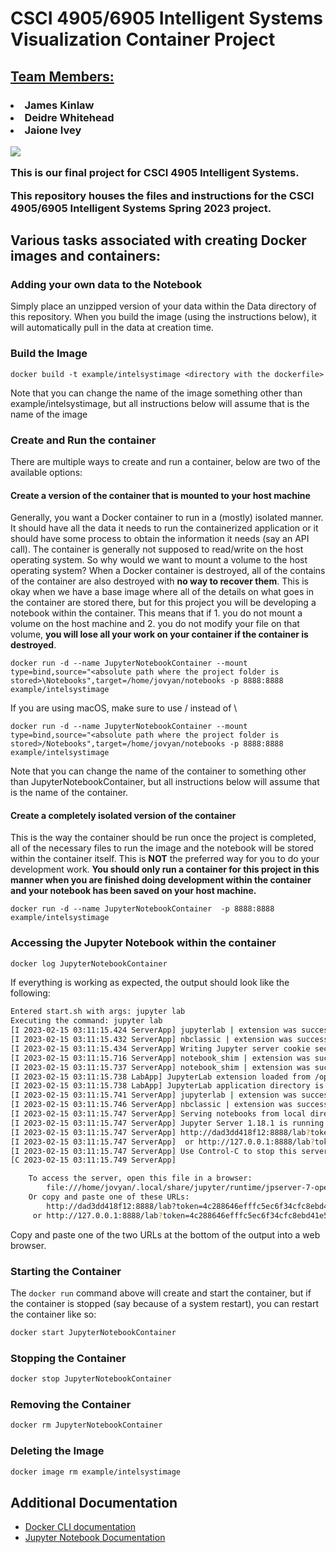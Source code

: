 # CSCI 4905/6905 Intelligent Systems Visualization Container Project

<u><h2>Team Members:</u>
<h3>
<p><li>James Kinlaw</li>
  <li>Deidre Whitehead</li>
  <li>Jaione Ivey
</li></p>
<image src="/Users/jameskinlaw/PycharmProjects/CSCItopicsproject/main.svg"/>


This is our final project for CSCI 4905 Intelligent Systems.






This repository houses the files and instructions for the CSCI 4905/6905 Intelligent Systems Spring 2023 project.   


## Various tasks associated with creating Docker images and containers:

### Adding your own data to the Notebook
Simply place an unzipped version of your data within the Data directory of this repository. When you build the image (using the instructions below), it will automatically pull in the data at creation time.

### Build the Image 
```
docker build -t example/intelsystimage <directory with the dockerfile>
```

Note that you can change the name of the image something other than example/intelsystimage, but all instructions below will assume that is the name of the image  


### Create and Run the container
There are multiple ways to create and run a container, below are two of the available options:  

#### Create a version of the container that is mounted to your host machine
Generally, you want a Docker container to run in a (mostly) isolated manner. It should have all the data it needs to run the containerized application or it should have some process to obtain the information it needs (say an API call). The container is generally not supposed to read/write on the host operating system. So why would we want to mount a volume to the host operating system? When a Docker container is destroyed, all of the contains of the container are also destroyed with **no way to recover them**.  This is okay when we have a base image where all of the details on what goes in the container are stored there, but for this project you will be developing a notebook within the container. This means that if 1. you do not mount a volume on the host machine and 2. you do not modify your file on that volume, **you will lose all your work on your container if the container is destroyed**. 

```
docker run -d --name JupyterNotebookContainer --mount type=bind,source="<absolute path where the project folder is stored>\Notebooks",target=/home/jovyan/notebooks -p 8888:8888 example/intelsystimage
```

If you are using macOS, make sure to use / instead of \

```
docker run -d --name JupyterNotebookContainer --mount type=bind,source="<absolute path where the project folder is stored>/Notebooks",target=/home/jovyan/notebooks -p 8888:8888 example/intelsystimage
```

Note that you can change the name of the container to something other than JupyterNotebookContainer, but all instructions below will assume that is the name of the container.   

#### Create a completely isolated version of the container
This is the way the container should be run once the project is completed, all of the necessary files to run the image and the notebook will be stored within the container itself. This is **NOT** the preferred way for you to do your development work. **You should only run a container for this project in this manner when you are finished doing development within the container and your notebook has been saved on your host machine.**

```
docker run -d --name JupyterNotebookContainer  -p 8888:8888 example/intelsystimage
```  

### Accessing the Jupyter Notebook within the container

```bash
docker log JupyterNotebookContainer 
```

If everything is working as expected, the output should look like the following: 

```bash
Entered start.sh with args: jupyter lab
Executing the command: jupyter lab
[I 2023-02-15 03:11:15.424 ServerApp] jupyterlab | extension was successfully linked.
[I 2023-02-15 03:11:15.432 ServerApp] nbclassic | extension was successfully linked.
[I 2023-02-15 03:11:15.434 ServerApp] Writing Jupyter server cookie secret to /home/jovyan/.local/share/jupyter/runtime/jupyter_cookie_secret
[I 2023-02-15 03:11:15.716 ServerApp] notebook_shim | extension was successfully linked.
[I 2023-02-15 03:11:15.737 ServerApp] notebook_shim | extension was successfully loaded.
[I 2023-02-15 03:11:15.738 LabApp] JupyterLab extension loaded from /opt/conda/lib/python3.10/site-packages/jupyterlab
[I 2023-02-15 03:11:15.738 LabApp] JupyterLab application directory is /opt/conda/share/jupyter/lab
[I 2023-02-15 03:11:15.741 ServerApp] jupyterlab | extension was successfully loaded.
[I 2023-02-15 03:11:15.746 ServerApp] nbclassic | extension was successfully loaded.
[I 2023-02-15 03:11:15.747 ServerApp] Serving notebooks from local directory: /home/jovyan
[I 2023-02-15 03:11:15.747 ServerApp] Jupyter Server 1.18.1 is running at:
[I 2023-02-15 03:11:15.747 ServerApp] http://dad3dd418f12:8888/lab?token=4c288646efffc5ec6f34cfc8ebd41e583ae6f157fe4f85d5
[I 2023-02-15 03:11:15.747 ServerApp]  or http://127.0.0.1:8888/lab?token=4c288646efffc5ec6f34cfc8ebd41e583ae6f157fe4f85d5
[I 2023-02-15 03:11:15.747 ServerApp] Use Control-C to stop this server and shut down all kernels (twice to skip confirmation).
[C 2023-02-15 03:11:15.749 ServerApp]

    To access the server, open this file in a browser:
        file:///home/jovyan/.local/share/jupyter/runtime/jpserver-7-open.html
    Or copy and paste one of these URLs:
        http://dad3dd418f12:8888/lab?token=4c288646efffc5ec6f34cfc8ebd41e583ae6f157fe4f85d5
     or http://127.0.0.1:8888/lab?token=4c288646efffc5ec6f34cfc8ebd41e583ae6f157fe4f85d5
```

Copy and paste one of the two URLs at the bottom of the output into a web browser.   


### Starting the Container 
The ```docker run``` command above will create and start the container, but if the container is stopped (say because of a system restart), you can restart the container like so:
```bash
docker start JupyterNotebookContainer
```  


### Stopping the Container
```bash
docker stop JupyterNotebookContainer
```  


### Removing the Container
```bash
docker rm JupyterNotebookContainer
```  


### Deleting the Image
```bash
docker image rm example/intelsystimage
```  

## Additional Documentation
- [Docker CLI documentation](https://docs.docker.com/engine/reference/commandline/cli/)
- [Jupyter Notebook Documentation](https://docs.jupyter.org/en/latest/)
